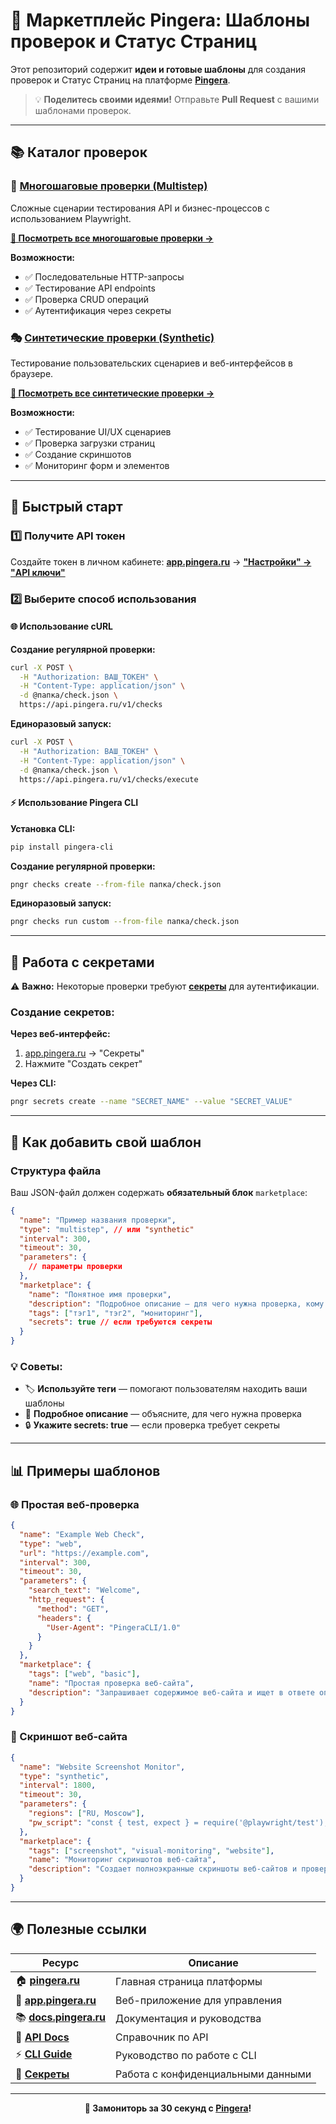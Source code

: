 
# 🚀 Маркетплейс Pingera: Шаблоны проверок и Статус Страниц

Этот репозиторий содержит **идеи и готовые шаблоны** для создания проверок и Статус Страниц на платформе [**Pingera**](https://pingera.ru).

> 💡 **Поделитесь своими идеями!** Отправьте **Pull Request** с вашими шаблонами проверок.

---

## 📚 Каталог проверок

### 🔄 [Многошаговые проверки (Multistep)](./multistep/)
Сложные сценарии тестирования API и бизнес-процессов с использованием Playwright.

**[📖 Посмотреть все многошаговые проверки →](./multistep/README.md)**

**Возможности:**
- ✅ Последовательные HTTP-запросы
- ✅ Тестирование API endpoints
- ✅ Проверка CRUD операций
- ✅ Аутентификация через секреты

### 🎭 [Синтетические проверки (Synthetic)](./synthetic/)
Тестирование пользовательских сценариев и веб-интерфейсов в браузере.

**[📖 Посмотреть все синтетические проверки →](./synthetic/README.md)**

**Возможности:**
- ✅ Тестирование UI/UX сценариев
- ✅ Проверка загрузки страниц
- ✅ Создание скриншотов
- ✅ Мониторинг форм и элементов

---

## 🚀 Быстрый старт

### 1️⃣ Получите API токен
Создайте токен в личном кабинете: [**app.pingera.ru**](https://app.pingera.ru) → [**"Настройки" → "API ключи"**](https://app.pingera.ru/settings/tokens)

### 2️⃣ Выберите способ использования

#### 🌐 Использование cURL

**Создание регулярной проверки:**
```bash
curl -X POST \
  -H "Authorization: ВАШ_ТОКЕН" \
  -H "Content-Type: application/json" \
  -d @папка/check.json \
  https://api.pingera.ru/v1/checks
```

**Единоразовый запуск:**
```bash
curl -X POST \
  -H "Authorization: ВАШ_ТОКЕН" \
  -H "Content-Type: application/json" \
  -d @папка/check.json \
  https://api.pingera.ru/v1/checks/execute
```

#### ⚡ Использование Pingera CLI

**Установка CLI:**
```bash
pip install pingera-cli
```

**Создание регулярной проверки:**
```bash
pngr checks create --from-file папка/check.json
```

**Единоразовый запуск:**
```bash
pngr checks run custom --from-file папка/check.json
```

---

## 🔐 Работа с секретами

⚠️ **Важно:** Некоторые проверки требуют [**секреты**](https://docs.pingera.ru/checks/secrets) для аутентификации.

### Создание секретов:

**Через веб-интерфейс:**
1. [app.pingera.ru](https://app.pingera.ru) → "Секреты"
2. Нажмите "Создать секрет"

**Через CLI:**
```bash
pngr secrets create --name "SECRET_NAME" --value "SECRET_VALUE"
```

---

## 📝 Как добавить свой шаблон

### Структура файла

Ваш JSON-файл должен содержать **обязательный блок** `marketplace`:

```json
{
  "name": "Пример названия проверки",
  "type": "multistep", // или "synthetic"
  "interval": 300,
  "timeout": 30,
  "parameters": {
    // параметры проверки
  },
  "marketplace": {
    "name": "Понятное имя проверки",
    "description": "Подробное описание — для чего нужна проверка, кому будет полезна",
    "tags": ["тэг1", "тэг2", "мониторинг"],
    "secrets": true // если требуются секреты
  }
}
```

### 💡 Советы:
- 🏷️ **Используйте теги** — помогают пользователям находить ваши шаблоны
- 📝 **Подробное описание** — объясните, для чего нужна проверка
- 🔒 **Укажите secrets: true** — если проверка требует секреты

---

## 📊 Примеры шаблонов

### 🌐 Простая веб-проверка
```json
{
  "name": "Example Web Check",
  "type": "web",
  "url": "https://example.com",
  "interval": 300,
  "timeout": 30,
  "parameters": {
    "search_text": "Welcome",
    "http_request": {
      "method": "GET",
      "headers": {
        "User-Agent": "PingeraCLI/1.0"
      }
    }
  },
  "marketplace": {
    "tags": ["web", "basic"],
    "name": "Простая проверка веб-сайта",
    "description": "Запрашивает содержимое веб-сайта и ищет в ответе определенную строку"
  }
}
```

### 📸 Скриншот веб-сайта
```json
{
  "name": "Website Screenshot Monitor",
  "type": "synthetic", 
  "interval": 1800,
  "timeout": 30,
  "parameters": {
    "regions": ["RU, Moscow"],
    "pw_script": "const { test, expect } = require('@playwright/test');\n\ntest('website screenshot test', async ({ page }) => {\n  await page.goto('https://pingera.ru');\n  await page.waitForLoadState('load');\n  await page.waitForTimeout(2000);\n  await page.screenshot({ \n    path: 'website-screenshot.png', \n    fullPage: true \n  });\n  await expect(page).toHaveTitle(/Pingera/);\n  console.log('Screenshot captured successfully');\n});"
  },
  "marketplace": {
    "tags": ["screenshot", "visual-monitoring", "website"],
    "name": "Мониторинг скриншотов веб-сайта",
    "description": "Создает полноэкранные скриншоты веб-сайтов и проверяет загрузку страниц"
  }
}
```

---

## 🌍 Полезные ссылки

| Ресурс | Описание |
|--------|----------|
| 🏠 [**pingera.ru**](https://pingera.ru) | Главная страница платформы |
| 💼 [**app.pingera.ru**](https://app.pingera.ru) | Веб-приложение для управления |
| 📚 [**docs.pingera.ru**](https://docs.pingera.ru) | Документация и руководства |
| 🔗 [**API Docs**](https://docs.pingera.ru/api) | Справочник по API |
| ⚡ [**CLI Guide**](https://docs.pingera.ru/devs/cli) | Руководство по работе с CLI |
| 🔐 [**Секреты**](https://docs.pingera.ru/checks/secrets) | Работа с конфиденциальными данными |

---

<div align="center">

**🚀 Замониторь за 30 секунд с [Pingera](https://pingera.ru)!**

</div>
